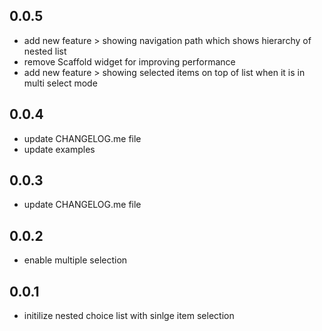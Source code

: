 ## 0.0.5

* add new feature > showing navigation path which shows hierarchy of nested list 
* remove Scaffold widget for improving performance
* add new feature > showing selected items on top of list when it is in multi select mode

## 0.0.4

* update CHANGELOG.me file
* update examples

## 0.0.3

* update CHANGELOG.me file

## 0.0.2

* enable multiple selection

## 0.0.1

* initilize nested choice list with sinlge item selection
